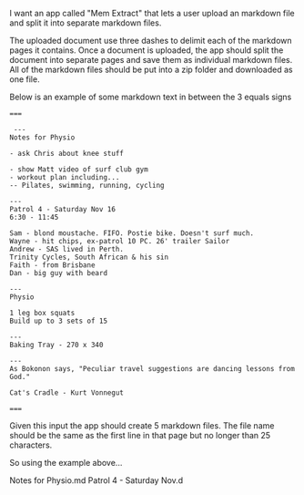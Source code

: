 I want an app called "Mem Extract" that lets a user upload an markdown file and split it into separate markdown files.

The uploaded document use three dashes to delimit each of the markdown pages it contains. Once a document is uploaded, the app should split the document into separate pages and save them as individual markdown files. All of the markdown files should be put into a zip folder and downloaded as one file.

Below is an example of some markdown text in between the 3 equals signs

```
===

 ---
Notes for Physio 

- ask Chris about knee stuff

- show Matt video of surf club gym 
- workout plan including... 
-- Pilates, swimming, running, cycling

---
Patrol 4 - Saturday Nov 16 
6:30 - 11:45

Sam - blond moustache. FIFO. Postie bike. Doesn't surf much.
Wayne - hit chips, ex-patrol 10 PC. 26' trailer Sailor
Andrew - SAS lived in Perth. 
Trinity Cycles, South African & his sin
Faith - from Brisbane 
Dan - big guy with beard

---
Physio

1 leg box squats
Build up to 3 sets of 15

---
Baking Tray - 270 x 340

---
As Bokonon says, "Peculiar travel suggestions are dancing lessons from God."

Cat's Cradle - Kurt Vonnegut

===
```
Given this input the app should create 5 markdown files.
The file name should be the same as the first line in that page but no longer than 25 characters.

So using the example above...

Notes for Physio.md
Patrol 4 - Saturday Nov.d


